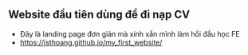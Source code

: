 ## Website đầu tiên dùng để đi nạp CV
* Đây là landing page đơn giản mà xinh xắn mình làm hồi đầu học FE
* https://jsthoang.github.io/my_first_website/
